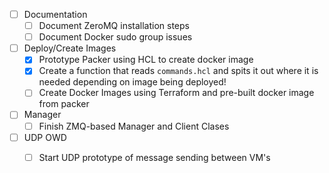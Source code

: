 - [ ] Documentation 
    - [ ] Document ZeroMQ installation steps 
    - [ ] Document Docker sudo group issues

- [ ] Deploy/Create Images 
    - [X] Prototype Packer using HCL to create docker image 
    - [X] Create a function that reads `commands.hcl` and spits it out where it is needed depending on image being deployed!
    - [ ] Create Docker Images using Terraform and pre-built docker image from packer

- [ ] Manager
    - [ ] Finish ZMQ-based Manager and Client Clases

- [ ] UDP OWD
    - [ ] Start UDP prototype of message sending between VM's

